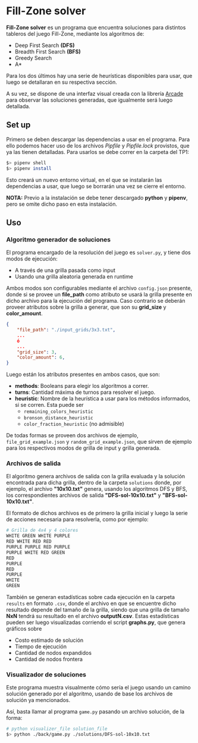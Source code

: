 # Fill-Zone solver

**Fill-Zone solver** es un programa que encuentra soluciones para distintos tableros del juego Fill-Zone, mediante los algoritmos de:

- Deep First Search **(DFS)**
- Breadth First Search **(BFS)**
- Greedy Search
- A*

Para los dos últimos hay una serie de heurísticas disponibles para usar, que luego se detallaran en su respectiva sección.

A su vez, se dispone de una interfaz visual creada con la librería [Arcade](https://api.arcade.academy/en/stable/index.html) para observar las soluciones generadas, que igualmente será luego detallada.

## Set up

Primero se deben descargar las dependencias a usar en el programa. Para ello podemos hacer uso de los archivos _Pipfile_ y _Pipfile.lock_ provistos, que ya las tienen detalladas. Para usarlos se debe correr en la carpeta del TP1:

```bash
$> pipenv shell
$> pipenv install
```

Esto creará un nuevo entorno virtual, en el que se instalarán las dependencias a usar, que luego se borrarán una vez se cierre el entorno.

__NOTA:__ Previo a la instalación se debe tener descargado __python__ y __pipenv__, pero se omite dicho paso en esta instalación.

## Uso

### Algoritmo generador de soluciones

El programa encargado de la resolución del juego es ```solver.py```, y tiene dos modos de ejecución:

- A través de una grilla pasada como input
- Usando una grilla aleatoria generada en runtime

Ambos modos son configurables mediante el archivo ```config.json``` presente, donde si se provee un __file_path__ como atributo se usará la grilla presente en dicho archivo para la ejecución del programa. Caso contrario se deberán proveer atributos sobre la grilla a generar, que son su __grid_size__ y __color_amount__.

```json
{
    "file_path": "./input_grids/3x3.txt",
    ...
    ó
    ...
    "grid_size": 3,
    "color_amount": 6,
}
```

Luego están los atributos presentes en ambos casos, que son:
- __methods__: Booleans para elegir los algoritmos a correr.
- __turns__: Cantidad máxima de turnos para resolver el juego.
- __heuristic__: Nombre de la heurística a usar para los métodos informados, si se corren. Esta puede ser
    - ```remaining_colors_heuristic```
    - ```bronson_distance_heuristic```
    - ```color_fraction_heuristic``` (no admisible)

De todas formas se proveen dos archivos de ejemplo, ```file_grid_example.json``` y ```random_grid_example.json```, que sirven de ejemplo para los respectivos modos de grilla de input y grilla generada.

### Archivos de salida

El algoritmo genera archivos de salida con la grilla evaluada y la solución encontrada para dicha grilla, dentro de la carpeta ```solutions``` donde, por ejemplo, el archivo __"10x10.txt"__ genera, usando los algoritmos DFS y BFS, los correspondientes archivos de salida __"DFS-sol-10x10.txt"__ y __"BFS-sol-10x10.txt"__.

El formato de dichos archivos es de primero la grilla inicial y luego la serie de acciones necesaria para resolverla, como por ejemplo:

```bash
# Grilla de 4x4 y 4 colores
WHITE GREEN WHITE PURPLE 
RED WHITE RED RED 
PURPLE PURPLE RED PURPLE 
PURPLE WHITE RED GREEN 
RED
PURPLE
RED
PURPLE
WHITE
GREEN
```

También se generan estadísticas sobre cada ejecución en la carpeta ```results``` en formato ```.csv```, donde el archivo en que se encuentre dicho resultado depende del tamaño de la grilla, siendo que una grilla de tamaño __NxN__ tendrá su resultado en el archivo __outputN.csv__. Estas estadísticas pueden ser luego visualizadas corriendo el script __graphs.py__, que genera gráficos sobre
- Costo estimado de solución
- Tiempo de ejecución
- Cantidad de nodos expandidos
- Cantidad de nodos frontera

### Visualizador de soluciones

Este programa muestra visualmente cómo sería el juego usando un camino solución generado por el algoritmo, usando de base los archivos de solución ya mencionados.

Así, basta llamar al programa ```game.py``` pasando un archivo solución, de la forma:

```bash
# python visualizer_file solution_file
$> python ./back/game.py ./solutions/DFS-sol-10x10.txt
```
